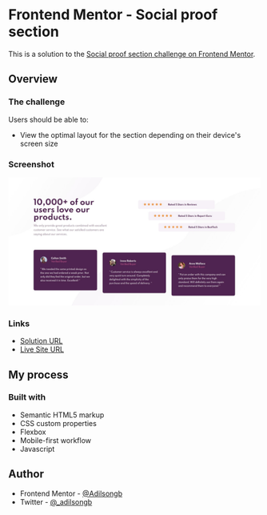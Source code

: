 # Frontend Mentor - Social proof section

This is a solution to the [Social proof section challenge on Frontend Mentor](https://www.frontendmentor.io/challenges/social-proof-section-6e0qTv_bA).

## Overview

### The challenge

Users should be able to:

- View the optimal layout for the section depending on their device's screen size

### Screenshot

![](images/screenshot.jpeg)

### Links

- [Solution URL](https://github.com/Adilsongb/social-proof-section)
- [Live Site URL](https://social-proof-section-puce-one.vercel.app/)

## My process

### Built with

- Semantic HTML5 markup
- CSS custom properties
- Flexbox
- Mobile-first workflow
- Javascript

## Author

- Frontend Mentor - [@Adilsongb](https://www.frontendmentor.io/profile/Adilsongb)
- Twitter - [@_adilsongb](https://twitter.com/_adilsongb)